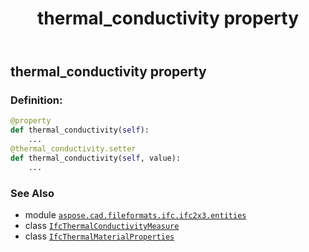 ﻿---
title: thermal_conductivity property
second_title: Aspose.CAD for Python via .NET API References
description: 
type: docs
weight: 100
url: /python-net/aspose.cad.fileformats.ifc.ifc2x3.entities/ifcthermalmaterialproperties/thermal_conductivity/
is_root: false
---

## thermal_conductivity property

### Definition:
```python
@property
def thermal_conductivity(self):
    ...
@thermal_conductivity.setter
def thermal_conductivity(self, value):
    ...
```

### See Also
* module [`aspose.cad.fileformats.ifc.ifc2x3.entities`](../../)
* class [`IfcThermalConductivityMeasure`](/cad/python-net/aspose.cad.fileformats.ifc.ifc2x3.types/ifcthermalconductivitymeasure)
* class [`IfcThermalMaterialProperties`](/cad/python-net/aspose.cad.fileformats.ifc.ifc2x3.entities/ifcthermalmaterialproperties)
